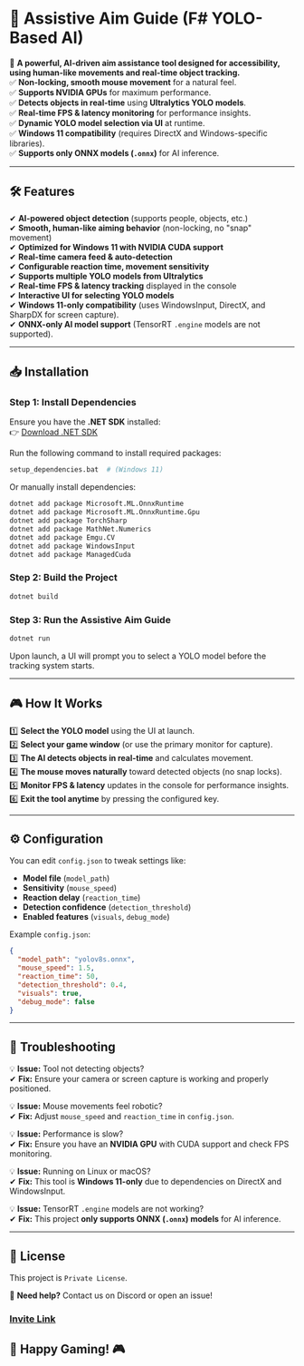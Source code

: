 # 🎯 Assistive Aim Guide (F# YOLO-Based AI)
🚀 **A powerful, AI-driven aim assistance tool designed for accessibility, using human-like movements and real-time object tracking.**  
✅ **Non-locking, smooth mouse movement** for a natural feel.  
✅ **Supports NVIDIA GPUs** for maximum performance.  
✅ **Detects objects in real-time** using **Ultralytics YOLO models**.  
✅ **Real-time FPS & latency monitoring** for performance insights.  
✅ **Dynamic YOLO model selection via UI** at runtime.  
✅ **Windows 11 compatibility** (requires DirectX and Windows-specific libraries).  
✅ **Supports only ONNX models (`.onnx`)** for AI inference.  

---

## 🛠 **Features**
✔ **AI-powered object detection** (supports people, objects, etc.)  
✔ **Smooth, human-like aiming behavior** (non-locking, no "snap" movement)  
✔ **Optimized for Windows 11 with NVIDIA CUDA support**  
✔ **Real-time camera feed & auto-detection**  
✔ **Configurable reaction time, movement sensitivity**  
✔ **Supports multiple YOLO models from Ultralytics**  
✔ **Real-time FPS & latency tracking** displayed in the console  
✔ **Interactive UI for selecting YOLO models**  
✔ **Windows 11-only compatibility** (uses WindowsInput, DirectX, and SharpDX for screen capture).  
✔ **ONNX-only AI model support** (TensorRT `.engine` models are not supported).  

---

## 📥 **Installation**
### **Step 1: Install Dependencies**
Ensure you have the **.NET SDK** installed:  
👉 [Download .NET SDK](https://dotnet.microsoft.com/en-us/download)  

Run the following command to install required packages:
```sh
setup_dependencies.bat  # (Windows 11)
```
Or manually install dependencies:
```sh
dotnet add package Microsoft.ML.OnnxRuntime
dotnet add package Microsoft.ML.OnnxRuntime.Gpu
dotnet add package TorchSharp
dotnet add package MathNet.Numerics
dotnet add package Emgu.CV
dotnet add package WindowsInput
dotnet add package ManagedCuda
```

### **Step 2: Build the Project**
```sh
dotnet build
```

### **Step 3: Run the Assistive Aim Guide**
```sh
dotnet run
```
Upon launch, a UI will prompt you to select a YOLO model before the tracking system starts.

---

## 🎮 **How It Works**
1️⃣ **Select the YOLO model** using the UI at launch.  
2️⃣ **Select your game window** (or use the primary monitor for capture).  
3️⃣ **The AI detects objects in real-time** and calculates movement.  
4️⃣ **The mouse moves naturally** toward detected objects (no snap locks).  
5️⃣ **Monitor FPS & latency** updates in the console for performance insights.  
6️⃣ **Exit the tool anytime** by pressing the configured key.  

---

## ⚙️ **Configuration**
You can edit `config.json` to tweak settings like:
- **Model file** (`model_path`)
- **Sensitivity** (`mouse_speed`)
- **Reaction delay** (`reaction_time`)
- **Detection confidence** (`detection_threshold`)
- **Enabled features** (`visuals`, `debug_mode`)

Example `config.json`:
```json
{
  "model_path": "yolov8s.onnx",
  "mouse_speed": 1.5,
  "reaction_time": 50,
  "detection_threshold": 0.4,
  "visuals": true,
  "debug_mode": false
}
```

---

## 🔧 **Troubleshooting**
💡 **Issue:** Tool not detecting objects?  
✔ **Fix:** Ensure your camera or screen capture is working and properly positioned.

💡 **Issue:** Mouse movements feel robotic?  
✔ **Fix:** Adjust `mouse_speed` and `reaction_time` in `config.json`.

💡 **Issue:** Performance is slow?  
✔ **Fix:** Ensure you have an **NVIDIA GPU** with CUDA support and check FPS monitoring.

💡 **Issue:** Running on Linux or macOS?  
✔ **Fix:** This tool is **Windows 11-only** due to dependencies on DirectX and WindowsInput.

💡 **Issue:** TensorRT `.engine` models are not working?  
✔ **Fix:** This project **only supports ONNX (`.onnx`) models** for AI inference.  

---

## 📝 **License**
This project is `Private License`.

📧 **Need help?** Contact us on Discord or open an issue!
### [Invite Link](https://discord.fnbubbles420.org/invite)

## 🚀 Happy Gaming! 🎮
